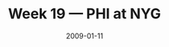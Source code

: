 ---
layout: game
title: Week 19 — PHI at NYG
season: 2008
game_id: 2008_19_PHI_NYG
week: 19
date: 2009-01-11
home_team: NYG
away_team: PHI
final_home: 
final_away: 
pbp_url: /assets/data/pbp/2008/2008_19_PHI_NYG.csv.gz
---